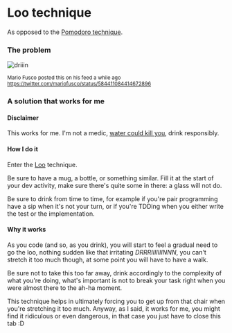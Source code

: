# Loo technique

As opposed to the [Pomodoro technique](http://pomodorotechnique.com/).

### The problem

![driiin](https://pbs.twimg.com/media/CBw-yLHWEAABnOz.png)

<sub>Mario Fusco posted this on his feed a while ago https://twitter.com/mariofusco/status/584411084414672896</sub>

### A solution that works for me

#### Disclaimer

This works for me. I'm not a medic, [water could kill you](https://en.wikipedia.org/wiki/Water_intoxication), drink responsibly.

#### How I do it

Enter the [Loo](https://www.google.co.uk/search?q=loo) technique.

Be sure to have a mug, a bottle, or something similar. Fill it at the start of your dev activity, make sure there's quite some in there: a glass will not do.

Be sure to drink from time to time, for example if you're pair programming have a sip when it's not your turn, or if you're TDDing when you either write the test or the implementation.

#### Why it works

As you code (and so, as you drink), you will start to feel a gradual need to go the loo, nothing sudden like that irritating *DRRRIIIIIIINNN*, you can't stretch it too much though, at some point you will have to have a walk.

Be sure not to take this too far away, drink accordingly to the complexity of what you're doing, what's important is not to break your task right when you were almost there to the ah-ha moment.

This technique helps in ultimately forcing you to get up from that chair when you're stretching it too much. Anyway, as I said, it works for me, you might find it ridiculous or even dangerous, in that case you just have to close this tab :D
